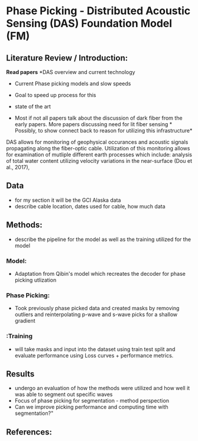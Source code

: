 # Phase Picking - Distributed Acoustic Sensing (DAS) Foundation Model (FM)
## Literature Review / Introduction:
**Read papers**
*DAS overview and current technology
* Current Phase picking models and slow speeds
* Goal to speed up process for this     
* state of the art

* Most if not all papers talk about the discussion of dark fiber from the early papers. More papers discussing need for lit fiber sensing * Possibly, to show connect back to reason for utilizing this infrastructure*

DAS allows for monitoring of geophysical occurances and acoustic signals propagating along the fiber-optic cable. Utilization of this monitoring allows for examination of mutliple different earth processes which include: analysis of total water content utilizing velocity variations in the near-surface (Dou et al., 2017), 


## Data
* for my section it will be the GCI Alaska data
* describe cable location, dates used for cable, how much data


## Methods:
* describe the pipeline for the model as well as the training utilized for the model

### Model:
* Adaptation from Qibin's model which recreates the decoder for phase picking utlization

### Phase Picking:
* Took previously phase picked data and created masks by removing outliers and reinterpolating p-wave and s-wave picks for a shallow gradient
  
### :Training
* will take masks and input into the dataset using train test split and evaluate performance using Loss curves + performance metrics.

## Results
* undergo an evaluation of how the methods were utilized and how well it was able to segment out specific waves
* Focus of phase picking for segmentation - method perspection
* Can we improve picking performance and computing time with segmentation?"

## References:
